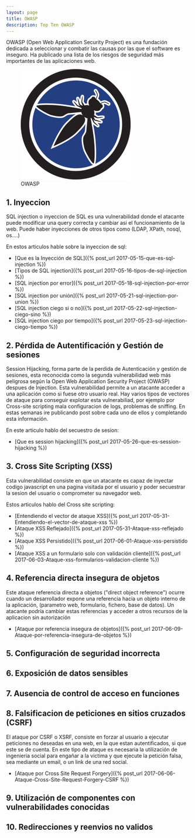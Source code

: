 ```yaml
---
layout: page
title: OWASP
description: Top Ten OWASP
---
```


OWASP (Open Web Application Security Project) es una fundación dedicada a seleccionar y combatir las causas por las que el software es inseguro. Ha publicado una lista de los riesgos de seguridad más importantes de las aplicaciones web. 

<figure>
<img alt="OWASP" src="/resources/images/owasp.png"/>
<figcaption>
OWASP 
</figcaption>
</figure>

## 1. Inyeccion

SQL injection o inyeccion de SQL es una vulnerabilidad donde el atacante puede modificar una query correcta y cambiar asi el funcionamiento de la web. Puede haber inyecciones de otros tipos como (LDAP, XPath, nosql, os....)

En estos articulos hable sobre la inyeccion de sql:

* [Que es la Inyección de SQL]({% post_url 2017-05-15-que-es-sql-injection %}) 
* [Tipos de SQL injection]({% post_url 2017-05-16-tipos-de-sql-injection %}) 
* [SQL injection por error]({% post_url 2017-05-18-sql-injection-por-error %})
* [SQL injection por unión]({% post_url 2017-05-21-sql-injection-por-union %})
* [SQL injection ciego si o no]({% post_url 2017-05-22-sql-injection-ciego-sino %})
* [SQL injection ciego por tiempo]({% post_url 2017-05-23-sql-injection-ciego-tiempo %})


## 2. Pérdida de Autentificación y Gestión de sesiones

Session Hijacking, forma parte de la perdida de Autenticación y gestión de sesiones, esta reconocida como la segunda vulnerabilidad web más peligrosa según la Open Web Application Security Project (OWASP) despues de Injection. Esta vulnerabilidad permite a un atacante acceder a una aplicación como si fuese otro usuario real.
Hay varios tipos de vectores de ataque para conseguir explotar esta vulnerabiliad, por ejemplo por Cross-site scripting mala configuracion de logs, problemas de sniffing.  En estas semanas ire publicando post sobre cada uno de ellos y completando esta información.

En este articulo hablo del secuestro de sesion:

* [Que es session hijacking]({% post_url 2017-05-26-que-es-session-hijacking %}) 


## 3. Cross Site Scripting (XSS)

Esta vulnerabilidad consiste en que un atacante es capaz de inyectar codigo javascript en una pagina visitada por el usuario y poder secuestrar la sesion del usuario o comprometer su navegador web.

Estos articulos hablo del Cross site scripting:

* [Entendiendo el vector de ataque XSS]({% post_url 2017-05-31-Entendiendo-el-vector-de-ataque-xss %}) 
* [Ataque XSS Reflejado]({% post_url 2017-05-31-Ataque-xss-reflejado %}) 
* [Ataque XSS Persistido]({% post_url 2017-06-01-Ataque-xss-persistido %}) 
* [Ataque XSS a un formulario solo con validación cliente]({% post_url 2017-06-03-Ataque-xss-formularios-validacion-cliente %}) 



## 4. Referencia directa insegura de objetos

Este ataque referencia directa a objetos ("direct object reference") ocurre cuando un desarrollador expone una referencia hacia un objeto interno de la aplicación, (parametro web, formulario, fichero, base de datos). Un atacante podría cambiar estas referencias y acceder a otros recursos de la aplicacion sin autorización

* [Ataque por referencia insegura de objetos]({% post_url 2017-06-09-Ataque-por-referencia-insegura-de-objetos %}) 

## 5. Configuración de seguridad incorrecta

## 6. Exposición de datos sensibles

## 7. Ausencia de control de acceso en funciones

## 8. Falsificacion de peticiones en sitios cruzados (CSRF)

El ataque por CSRF o XSRF, consiste en forzar al usuario a ejecutar peticiones no deseadas en una web, en la que estan autentificados, si que este se de cuenta. En este tipo de ataque es necesaria la utilización de ingenieria social para engañar a la victima y que ejecute la petición falsa, sea mediante un email, o un link de una red social.

*  [Ataque por Cross Site Request Forgery]({% post_url 2017-06-06-Ataque-Cross-Site-Request-Forgery-CSRF %}) 


## 9. Utilización de componentes con vulnerabilidades conocidas

## 10. Redirecciones y reenvios no validos

